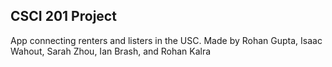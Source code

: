 ## CSCI 201 Project
App connecting renters and listers in the USC.
Made by Rohan Gupta, Isaac Wahout, Sarah Zhou, Ian Brash, and Rohan Kalra
